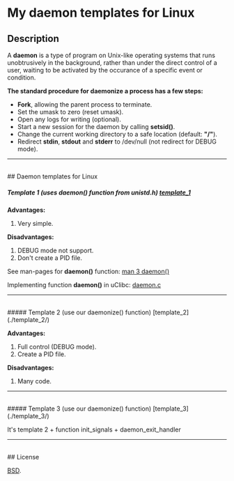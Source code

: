 # My daemon templates for Linux


## Description

A **daemon** is a type of program on Unix-like operating systems that runs unobtrusively in the background, 
rather than under the direct control of a user, waiting to be activated by the occurance of a specific event or condition.


**The standard procedure for daemonize a process has a few steps:**

  * **Fork**, allowing the parent process to terminate.
  * Set the umask to zero (reset umask).
  * Open any logs for writing (optional).
  * Start a new session for the daemon by calling **setsid()**.
  * Change the current working directory to a safe location (default: **"/"**).
  * Redirect **stdin**, **stdout** and **stderr** to /dev/null (not redirect for DEBUG mode).


***
<br/>
## Daemon templates for Linux

##### Template 1 (uses  daemon() function from unistd.h) [template_1](./template_1/)

**Advantages:**

1. Very simple.


**Disadvantages:**

1. DEBUG mode not support.
2. Don't create a PID file.


See man-pages for **daemon()** function: [man 3 daemon()](http://man7.org/linux/man-pages/man3/daemon.3.html)

Implementing function **daemon()** in uClibc: [daemon.c](http://git.uclibc.org/uClibc/tree/libc/unistd/daemon.c)


***
<br/>
##### Template 2 (use our daemonize() function) [template_2](./template_2/)

**Advantages:**

1. Full control (DEBUG mode).
2. Create a PID file.


**Disadvantages:**

1. Many code.


***
<br/>
##### Template 3 (use our daemonize() function) [template_3](./template_3/)

It's template 2 + function init_signals + daemon_exit_handler



***
<br/>
## License

[BSD](./LICENSE).
